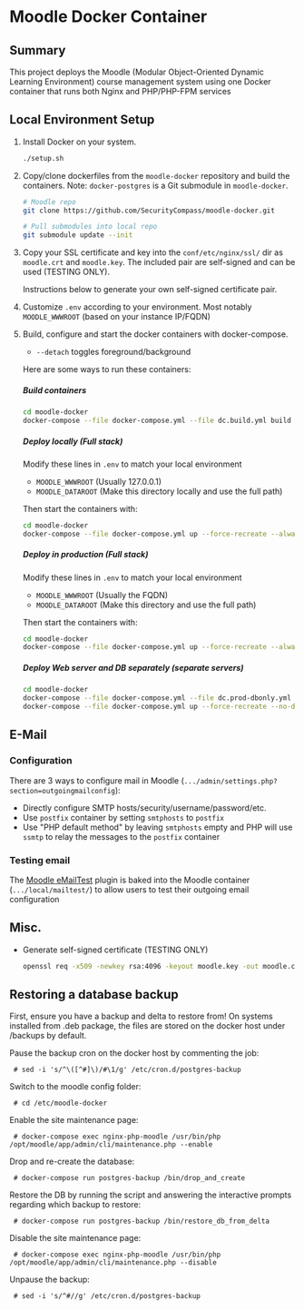 # Moodle Docker Container

## Summary
This project deploys the Moodle (Modular Object-Oriented Dynamic Learning Environment) course management system using one Docker container that runs both Nginx and PHP/PHP-FPM services

## Local Environment Setup

1. Install Docker on your system.
    ```bash
    ./setup.sh
    ```

2. Copy/clone dockerfiles from the `moodle-docker` repository and build the containers. Note: `docker-postgres` is a Git submodule in `moodle-docker`.
    ```bash
    # Moodle repo
    git clone https://github.com/SecurityCompass/moodle-docker.git

    # Pull submodules into local repo
    git submodule update --init
    ```

3. Copy your SSL certificate and key into the `conf/etc/nginx/ssl/` dir as `moodle.crt` and `moodle.key`. The included pair are self-signed and can be used (TESTING ONLY).

    Instructions below to generate your own self-signed certificate pair.

4. Customize `.env` according to your environment. Most notably `MOODLE_WWWROOT` (based on your instance IP/FQDN)

5. Build, configure and start the docker containers with docker-compose.
    * `--detach` toggles foreground/background

    Here are some ways to run these containers:

    ##### Build containers
    ```bash
    cd moodle-docker
    docker-compose --file docker-compose.yml --file dc.build.yml build --no-cache
    ```

    ##### Deploy locally (Full stack)
    Modify these lines in `.env` to match your local environment
    
    * `MOODLE_WWWROOT` (Usually 127.0.0.1)
    * `MOODLE_DATAROOT` (Make this directory locally and use the full path)
        
    Then start the containers with:
    ```bash
    cd moodle-docker
    docker-compose --file docker-compose.yml up --force-recreate --always-recreate-deps --detach
    ```

    ##### Deploy in production (Full stack)
    Modify these lines in `.env` to match your local environment
    
    * `MOODLE_WWWROOT` (Usually the FQDN)
    * `MOODLE_DATAROOT` (Make this directory and use the full path)

    Then start the containers with:
    ```bash
    cd moodle-docker
    docker-compose --file docker-compose.yml up --force-recreate --always-recreate-deps --detach
    ```

    ##### Deploy Web server and DB separately (separate servers)
    ```bash
    cd moodle-docker
    docker-compose --file docker-compose.yml --file dc.prod-dbonly.yml up --force-recreate --detach postgres
    docker-compose --file docker-compose.yml up --force-recreate --no-deps --detach nginx-php-moodle
    ```


## E-Mail

### Configuration
There are 3 ways to configure mail in Moodle (`.../admin/settings.php?section=outgoingmailconfig`):
* Directly configure SMTP hosts/security/username/password/etc.
* Use `postfix` container by setting `smtphosts` to `postfix`
* Use "PHP default method" by leaving `smtphosts` empty and PHP will use `ssmtp` to relay the messages to the `postfix` container

### Testing email
The [Moodle eMailTest](https://moodle.org/plugins/local_mailtest) plugin is baked into the Moodle container (`.../local/mailtest/`) to allow users to test their outgoing email configuration


## Misc.

* Generate self-signed certificate (TESTING ONLY)

    ```bash
    openssl req -x509 -newkey rsa:4096 -keyout moodle.key -out moodle.crt -days 365 -nodes -subj "/C=CA/ST=ON/L=Toronto/O=SC/OU=Org/CN=www.example.com"
    ```

## Restoring a database backup

First, ensure you have a backup and delta to restore from!  On systems installed from .deb package, the files are stored on the docker host under /backups by default.

Pause the backup cron on the docker host by commenting the job:

```
 # sed -i 's/^\([^#]\)/#\1/g' /etc/cron.d/postgres-backup
```

Switch to the moodle config folder:

```
 # cd /etc/moodle-docker
```

Enable the site maintenance page:

```
 # docker-compose exec nginx-php-moodle /usr/bin/php /opt/moodle/app/admin/cli/maintenance.php --enable
```

Drop and re-create the database:

```
 # docker-compose run postgres-backup /bin/drop_and_create
```

Restore the DB by running the script and answering the interactive prompts regarding which backup to restore:

```
 # docker-compose run postgres-backup /bin/restore_db_from_delta
```

Disable the site maintenance page:

```
 # docker-compose exec nginx-php-moodle /usr/bin/php /opt/moodle/app/admin/cli/maintenance.php --disable
```
Unpause the backup:

```
 # sed -i 's/^#//g' /etc/cron.d/postgres-backup
```
